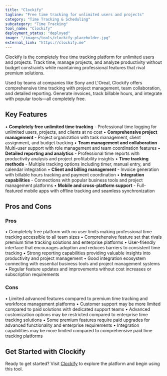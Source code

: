 ```yaml
---
title: "Clockify"
tagline: "Free time tracking for unlimited users and projects"
category: "Time Tracking & Scheduling"
subcategory: "Time Tracking"
tool_name: "Clockify"
deployment_status: "deployed"
image: "/images/tools/clockify-placeholder.jpg"
external_link: "https://clockify.me"
---
```

Clockify is the completely free time tracking platform for unlimited users and projects. Track time, manage projects, and analyze productivity without budget constraints while maintaining professional features that rival premium solutions.

Used by teams at companies like Sony and L'Oreal, Clockify offers comprehensive time tracking with project management, team collaboration, and detailed reporting. Generate invoices, track billable hours, and integrate with popular tools—all completely free.

## Key Features

• **Completely free unlimited time tracking** - Professional time logging for unlimited users, projects, and clients at no cost
• **Comprehensive project management** - Project organization with task management, client assignment, and budget tracking
• **Team management and collaboration** - Multi-user support with role management and team coordination features
• **Detailed reporting and analytics** - Professional time reports with productivity analysis and project profitability insights
• **Time tracking methods** - Multiple tracking options including timer, manual entry, and calendar integration
• **Client and billing management** - Invoice generation with billable hours tracking and payment coordination
• **Integration capabilities** - Connections with popular business tools and project management platforms
• **Mobile and cross-platform support** - Full-featured mobile apps with offline tracking and seamless synchronization

## Pros and Cons

### Pros
• Completely free platform with no user limits making professional time tracking accessible to all team sizes
• Comprehensive feature set that rivals premium time tracking solutions and enterprise platforms
• User-friendly interface that encourages adoption and reduces barriers to consistent time tracking
• Strong reporting capabilities providing valuable insights into productivity and project management
• Good integration ecosystem connecting with essential business tools and project management systems
• Regular feature updates and improvements without cost increases or subscription requirements

### Cons
• Limited advanced features compared to premium time tracking and workforce management platforms
• Customer support may be more limited compared to paid solutions with dedicated support teams
• Advanced customization options may be restricted compared to enterprise time tracking solutions
• Some premium features require paid upgrades for advanced functionality and enterprise requirements
• Integration capabilities may be more limited compared to comprehensive paid time tracking platforms

## Get Started with Clockify

Ready to get started? Visit [Clockify](https://clockify.me/) to explore the platform and begin using this tool.